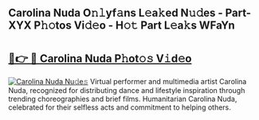 ## Carolina Nuda O𝚗𝚕yf𝚊ns L𝚎a𝚔ed N𝚞𝚍es - Part-XYX P𝚑𝚘tos Vi𝚍𝚎o - H𝚘𝚝 Part L𝚎a𝚔s WFaYn

# <h2><a href="http://kf2okpo.oniu.top/?m=Carolina+Nuda">🔗👉 🔴 Carolina Nuda P𝚑ot𝚘𝚜 V𝚒d𝚎o</a></h2>

[![Carolina Nuda Nu𝚍e𝚜](https://i.imgur.com/0qMVB7G.gif)](http://kf2okpo.oniu.top/?m=Carolina+Nuda)
Virtual performer and multimedia artist Carolina Nuda, recognized for distributing dance and lifestyle inspiration through trending choreographies and brief films. Humanitarian Carolina Nuda, celebrated for their selfless acts and commitment to helping others.  
